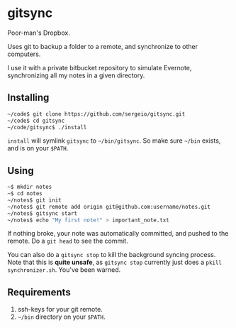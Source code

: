 gitsync
=======

Poor-man's Dropbox.

Uses git to backup a folder to a remote, and synchronize to other computers.

I use it with a private bitbucket repository to simulate Evernote,
synchronizing all my notes in a given directory.


## Installing

```bash
~/code$ git clone https://github.com/sergeio/gitsync.git
~/code$ cd gitsync
~/code/gitsync$ ./install
```

`install` will symlink `gitsync` to `~/bin/gitsync`.  So make sure `~/bin`
exists, and is on your `$PATH`.


## Using

```bash
~$ mkdir notes
~$ cd notes
~/notes$ git init
~/notes$ git remote add origin git@github.com:username/notes.git
~/notes$ gitsync start
~/notes$ echo "My first note!" > important_note.txt
```

If nothing broke, your note was automatically committed, and pushed to the
remote.  Do a `git head` to see the commit.


You can also do a `gitsync stop` to kill the background syncing process.  Note
that this is **quite unsafe**, as `gitsync stop` currently just does a `pkill
synchronizer.sh`.  You've been warned.


## Requirements

   1. ssh-keys for your git remote.
   2. `~/bin` directory on your `$PATH`.

